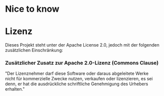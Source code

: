 # Nice to know 


# Lizenz
Dieses Projekt steht unter der Apache License 2.0, jedoch mit der folgenden zusätzlichen Einschränkung:

### Zusätzlicher Zusatz zur Apache 2.0-Lizenz (Commons Clause)
"Der Lizenznehmer darf diese Software oder daraus abgeleitete Werke nicht für kommerzielle Zwecke nutzen, verkaufen oder lizenzieren, es sei denn, er hat die ausdrückliche schriftliche Genehmigung des Urhebers erhalten."